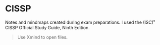 #  CISSP
Notes and mindmaps created during exam preparations. I used the (ISC)² CISSP Official Study Guide, Ninth Edition.

> Use Xmind to open files.